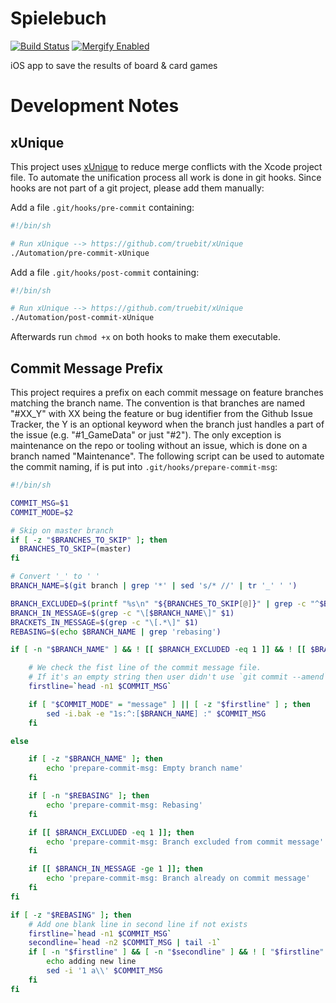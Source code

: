 # Spielebuch
[![Build Status](https://app.bitrise.io/app/a3630b2c59177ea1/status.svg?token=M338UjA3bQXJP8OlSNY_5w&branch=master)](https://app.bitrise.io/app/a3630b2c59177ea1) [![Mergify Enabled](https://gh.mergify.io/badges/bennokress/spielebuch.png?style=cut)](https://mergify.io)

iOS app to save the results of board &amp; card games

# Development Notes
## xUnique
This project uses [xUnique](https://github.com/truebit/xUnique) to reduce merge conflicts with the Xcode project file. To automate the unification process all work is done in git hooks. Since hooks are not part of a git project, please add them manually:

Add a file `.git/hooks/pre-commit` containing:
```bash
#!/bin/sh

# Run xUnique --> https://github.com/truebit/xUnique
./Automation/pre-commit-xUnique
```

Add a file `.git/hooks/post-commit` containing:
```bash
#!/bin/sh

# Run xUnique --> https://github.com/truebit/xUnique
./Automation/post-commit-xUnique
```

Afterwards run `chmod +x` on both hooks to make them executable.

## Commit Message Prefix
This project requires a prefix on each commit message on feature branches matching the branch name. The convention is that branches are named "#XX_Y" with XX being the feature or bug identifier from the Github Issue Tracker, the Y is an optional keyword when the branch just handles a part of the issue (e.g. "#1_GameData" or just "#2"). The only exception is maintenance on the repo or tooling without an issue, which is done on a branch named "Maintenance". The following script can be used to automate the commit naming, if is put into `.git/hooks/prepare-commit-msg`:
```bash
#!/bin/sh

COMMIT_MSG=$1
COMMIT_MODE=$2

# Skip on master branch
if [ -z "$BRANCHES_TO_SKIP" ]; then
  BRANCHES_TO_SKIP=(master)
fi

# Convert '_' to ' '
BRANCH_NAME=$(git branch | grep '*' | sed 's/* //' | tr '_' ' ')

BRANCH_EXCLUDED=$(printf "%s\n" "${BRANCHES_TO_SKIP[@]}" | grep -c "^$BRANCH_NAME$")
BRANCH_IN_MESSAGE=$(grep -c "\[$BRANCH_NAME\]" $1)
BRACKETS_IN_MESSAGE=$(grep -c "\[.*\]" $1)
REBASING=$(echo $BRANCH_NAME | grep 'rebasing')

if [ -n "$BRANCH_NAME" ] && ! [[ $BRANCH_EXCLUDED -eq 1 ]] && ! [[ $BRANCH_IN_MESSAGE -ge 1 ]] && [ -z "$REBASING" ] && ! [[ $BRACKETS_IN_MESSAGE -ge 1 ]] ; then 

    # We check the fist line of the commit message file.
    # If it's an empty string then user didn't use `git commit --amend` so we can fill the commit msg file
    firstline=`head -n1 $COMMIT_MSG`

    if [ "$COMMIT_MODE" = "message" ] || [ -z "$firstline" ] ; then
        sed -i.bak -e "1s:^:[$BRANCH_NAME] :" $COMMIT_MSG
    fi

else

    if [ -z "$BRANCH_NAME" ]; then
        echo 'prepare-commit-msg: Empty branch name'
    fi

    if [ -n "$REBASING" ]; then
        echo 'prepare-commit-msg: Rebasing'
    fi

    if [[ $BRANCH_EXCLUDED -eq 1 ]]; then
        echo 'prepare-commit-msg: Branch excluded from commit message'
    fi

    if [[ $BRANCH_IN_MESSAGE -ge 1 ]]; then
        echo 'prepare-commit-msg: Branch already on commit message'
    fi
fi

if [ -z "$REBASING" ]; then
    # Add one blank line in second line if not exists
    firstline=`head -n1 $COMMIT_MSG`
    secondline=`head -n2 $COMMIT_MSG | tail -1`
    if [ -n "$firstline" ] && [ -n "$secondline" ] && ! [ "$firstline" == "$secondline" ]; then
        echo adding new line
        sed -i '1 a\\' $COMMIT_MSG
    fi
fi
```

